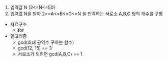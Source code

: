 
1. 입력값 N (2<=N<=50)
2. 입력값 N을 받아 2<=A<=B<=C<=N 을 만족하는 서로소 A,B,C 쌍의 개수를 구함

* 자료구조
    - for
* 알고리즘  
    - gcd(최대 공약수 구하는 함수)
    - gcd(12, 15) == 3
    - 서로소가 되려면 gcd(A,B,C) == 1